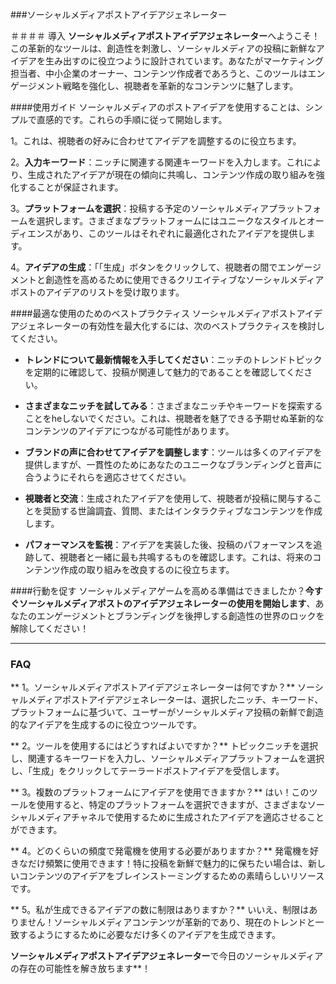 ###ソーシャルメディアポストアイデアジェネレーター

＃＃＃＃ 導入
**ソーシャルメディアポストアイデアジェネレーター**へようこそ！この革新的なツールは、創造性を刺激し、ソーシャルメディアの投稿に新鮮なアイデアを生み出すのに役立つように設計されています。あなたがマーケティング担当者、中小企業のオーナー、コンテンツ作成者であろうと、このツールはエンゲージメント戦略を強化し、視聴者を革新的なコンテンツに魅了します。

####使用ガイド
ソーシャルメディアのポストアイデアを使用することは、シンプルで直感的です。これらの手順に従って開始します。

1。これは、視聴者の好みに合わせてアイデアを調整するのに役立ちます。

2。**入力キーワード**：ニッチに関連する関連キーワードを入力します。これにより、生成されたアイデアが現在の傾向に共鳴し、コンテンツ作成の取り組みを強化することが保証されます。

3。**プラットフォームを選択**：投稿する予定のソーシャルメディアプラットフォームを選択します。さまざまなプラットフォームにはユニークなスタイルとオーディエンスがあり、このツールはそれぞれに最適化されたアイデアを提供します。

4。**アイデアの生成**：「「生成」ボタンをクリックして、視聴者の間でエンゲージメントと創造性を高めるために使用できるクリエイティブなソーシャルメディアポストのアイデアのリストを受け取ります。

####最適な使用のためのベストプラクティス
ソーシャルメディアポストアイデアジェネレーターの有効性を最大化するには、次のベストプラクティスを検討してください。

-  **トレンドについて最新情報を入手してください**：ニッチのトレンドトピックを定期的に確認して、投稿が関連して魅力的であることを確認してください。

-  **さまざまなニッチを試してみる**：さまざまなニッチやキーワードを探索することをheしないでください。これは、視聴者を魅了できる予期せぬ革新的なコンテンツのアイデアにつながる可能性があります。

-  **ブランドの声に合わせてアイデアを調整します**：ツールは多くのアイデアを提供しますが、一貫性のためにあなたのユニークなブランディングと音声に合うようにそれらを適応させてください。

-  **視聴者と交流**：生成されたアイデアを使用して、視聴者が投稿に関与することを奨励する世論調査、質問、またはインタラクティブなコンテンツを作成します。

-  **パフォーマンスを監視**：アイデアを実装した後、投稿のパフォーマンスを追跡して、視聴者と一緒に最も共鳴するものを確認します。これは、将来のコンテンツ作成の取り組みを改良するのに役立ちます。

####行動を促す
ソーシャルメディアゲームを高める準備はできましたか？**今すぐソーシャルメディアポストのアイデアジェネレーターの使用を開始します**、あなたのエンゲージメントとブランディングを後押しする創造性の世界のロックを解除してください！

---

### FAQ

** 1。ソーシャルメディアポストアイデアジェネレーターは何ですか？**
ソーシャルメディアポストアイデアジェネレーターは、選択したニッチ、キーワード、プラットフォームに基づいて、ユーザーがソーシャルメディア投稿の新鮮で創造的なアイデアを生成するのに役立つツールです。

** 2。ツールを使用するにはどうすればよいですか？**
トピックニッチを選択し、関連するキーワードを入力し、ソーシャルメディアプラットフォームを選択し、「生成」をクリックしてテーラードポストアイデアを受信します。

** 3。複数のプラットフォームにアイデアを使用できますか？**
はい！このツールを使用すると、特定のプラットフォームを選択できますが、さまざまなソーシャルメディアチャネルで使用するために生成されたアイデアを適応させることができます。

** 4。どのくらいの頻度で発電機を使用する必要がありますか？**
発電機を好きなだけ頻繁に使用できます！特に投稿を新鮮で魅力的に保ちたい場合は、新しいコンテンツのアイデアをブレインストーミングするための素晴らしいリソースです。

** 5。私が生成できるアイデアの数に制限はありますか？**
いいえ、制限はありません！ソーシャルメディアコンテンツが革新的であり、現在のトレンドと一致するようにするために必要なだけ多くのアイデアを生成できます。

**ソーシャルメディアポストアイデアジェネレーター**で今日のソーシャルメディアの存在の可能性を解き放ちます**！